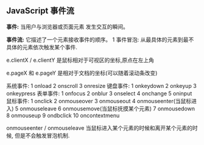﻿JavaScript 事件流
---
**事件:** 当用户与浏览器或页面元素 发生交互的瞬间。

**事件流:** 它描述了一个元素接收事件的顺序。
1 事件冒泡: 从最具体的元素到最不具体的元素依次触发某个事件.

e.clientX / e.clientY 是鼠标相对于可视区的坐标,原点在左上角

e.pageX 和 e.pageY 是相对于文档的坐标(可以随着滚动条改变)


系统事件: 1 onload  2  onscroll   3  onresize
键盘事件: 1 onkeydown   2  onkeyup   3 onkeypress
表单事件: 1 onfocus  2  onblur   3 onselect  4 onchange  5 oninput
鼠标事件: 1 onclick  2  onmouseover   3 onmouseout  4  onmouseenter(当鼠标进入)  5  onmouseleave  6 onmousemove(当鼠标抚摸某个元素)  7 onmousedown  8  onmouseup  9 ondbclick  10 oncontextmenu


onmouseenter / onmouseleave  当鼠标进入某个元素的时候和离开某个元素的时候, 但是不会触发冒泡机制.
